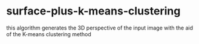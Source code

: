 # surface-plus-k-means-clustering
this algorithm generates the 3D perspective of the input image with the aid of the K-means clustering method
